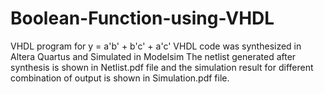 # Boolean-Function-using-VHDL
VHDL program for y = a'b' + b'c' + a'c' 
VHDL code was synthesized in Altera Quartus and Simulated in Modelsim
The netlist generated after synthesis is shown in Netlist.pdf file and the simulation result for different combination of output is shown in Simulation.pdf file.
